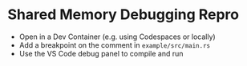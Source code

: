 # Shared Memory Debugging Repro

- Open in a Dev Container (e.g. using Codespaces or locally)
- Add a breakpoint on the comment in `example/src/main.rs`
- Use the VS Code debug panel to compile and run
